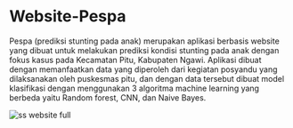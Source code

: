 # Website-Pespa
Pespa (prediksi stunting pada anak) merupakan aplikasi berbasis website yang dibuat untuk melakukan prediksi kondisi stunting pada anak dengan fokus kasus pada Kecamatan Pitu, Kabupaten Ngawi. Aplikasi dibuat dengan memanfaatkan data yang diperoleh dari kegiatan posyandu yang dilaksanakan oleh puskesmas pitu, dan dengan data tersebut dibuat model klasifikasi dengan menggunakan 3 algoritma machine learning yang berbeda yaitu Random forest, CNN, dan Naive Bayes.

![ss website full](https://user-images.githubusercontent.com/77737283/137066299-f0bec24f-f441-4e62-9d6a-8e7984d04cad.png)
